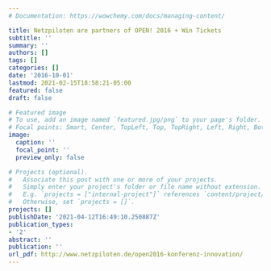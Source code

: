 ```yaml
---
# Documentation: https://wowchemy.com/docs/managing-content/

title: Netzpiloten are partners of OPEN! 2016 + Win Tickets
subtitle: ''
summary: ''
authors: []
tags: []
categories: []
date: '2016-10-01'
lastmod: 2021-02-15T18:58:21-05:00
featured: false
draft: false

# Featured image
# To use, add an image named `featured.jpg/png` to your page's folder.
# Focal points: Smart, Center, TopLeft, Top, TopRight, Left, Right, BottomLeft, Bottom, BottomRight.
image:
  caption: ''
  focal_point: ''
  preview_only: false

# Projects (optional).
#   Associate this post with one or more of your projects.
#   Simply enter your project's folder or file name without extension.
#   E.g. `projects = ["internal-project"]` references `content/project/deep-learning/index.md`.
#   Otherwise, set `projects = []`.
projects: []
publishDate: '2021-04-12T16:49:10.250887Z'
publication_types:
- '2'
abstract: ''
publication: ''
url_pdf: http://www.netzpiloten.de/open2016-konferenz-innovation/
---
```

